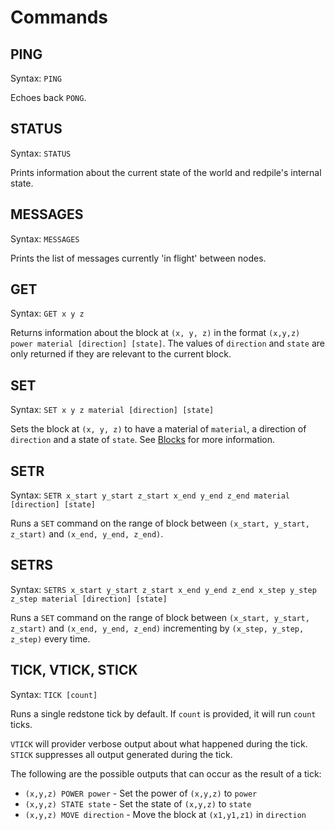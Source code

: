 Commands
========

PING
----

Syntax: `PING`

Echoes back `PONG`.

STATUS
------

Syntax: `STATUS`

Prints information about the current state of the world and redpile's internal state.

MESSAGES
--------

Syntax: `MESSAGES`

Prints the list of messages currently 'in flight' between nodes.

GET
---

Syntax: `GET x y z`

Returns information about the block at `(x, y, z)` in the format `(x,y,z) power material [direction] [state]`.
The values of `direction` and `state` are only returned if they are relevant to the current block.

SET
---

Syntax: `SET x y z material [direction] [state]`

Sets the block at `(x, y, z)` to have a material of `material`, a direction of `direction` and a state of `state`.
See [Blocks](blocks.md) for more information.

SETR
----

Syntax: `SETR x_start y_start z_start x_end y_end z_end material [direction] [state]`

Runs a `SET` command on the range of block between `(x_start, y_start, z_start)` and `(x_end, y_end, z_end)`.

SETRS
----

Syntax: `SETRS x_start y_start z_start x_end y_end z_end x_step y_step z_step material [direction] [state]`

Runs a `SET` command on the range of block between `(x_start, y_start, z_start)` and `(x_end, y_end, z_end)` incrementing by `(x_step, y_step, z_step)` every time.


TICK, VTICK, STICK
----

Syntax: `TICK [count]`

Runs a single redstone tick by default.
If `count` is provided, it will run `count` ticks.

`VTICK` will provider verbose output about what happened during the tick.
`STICK` suppresses all output generated during the tick.

The following are the possible outputs that can occur as the result of a tick:

* `(x,y,z) POWER power` - Set the power of `(x,y,z)` to `power`
* `(x,y,z) STATE state` - Set the state of `(x,y,z)` to `state`
* `(x,y,z) MOVE direction` - Move the block at `(x1,y1,z1)` in `direction`

